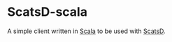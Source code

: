 # ScatsD-scala

A simple client written in [Scala][scala] to be used with [ScatsD][scatsd].

[scala]: http://www.scala-lang.org/
[scatsd]: https://github.com/murr4y/scatsd-server
